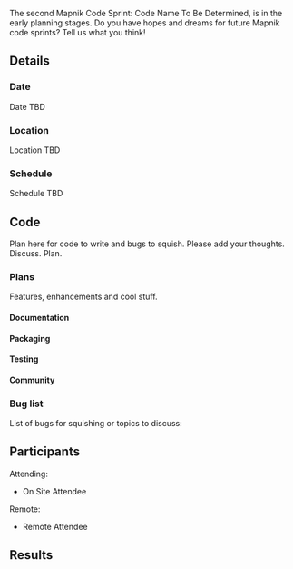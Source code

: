 <!-- Name: MapnikCodeSprint/MCS02 -->
<!-- Version: 1 -->
<!-- Last-Modified: 2010/09/27 08:51:38 -->
<!-- Author: rweait -->
The second Mapnik Code Sprint: Code Name To Be Determined, is in the early planning stages.  Do you have hopes and dreams for future Mapnik code sprints?  Tell us what you think!



## Details
### Date

Date TBD

### Location

Location TBD

### Schedule
 
Schedule TBD

## Code

Plan here for code to write and bugs to squish.  Please add your thoughts.  Discuss.  Plan.  

### Plans

Features, enhancements and cool stuff.
#### Documentation
#### Packaging
#### Testing
#### Community


### Bug list

List of bugs for squishing or topics to discuss:

## Participants

Attending:
 - On Site Attendee

Remote:
 - Remote Attendee

## Results